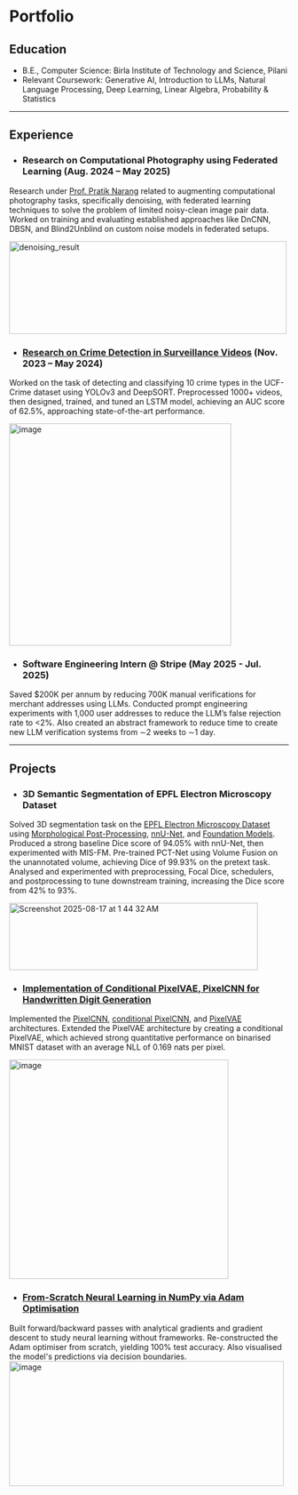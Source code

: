 # Portfolio

## Education
- B.E., Computer Science: Birla Institute of Technology and Science, Pilani
- Relevant Coursework: Generative AI, Introduction to LLMs, Natural Language Processing, Deep Learning, Linear Algebra, Probability & Statistics

---

## Experience
- ### Research on Computational Photography using Federated Learning (Aug. 2024 – May 2025)
Research under [Prof. Pratik Narang](https://www.bits-pilani.ac.in/pilani/pratik-narang/) related to augmenting computational photography tasks, specifically denoising, with federated learning techniques to solve the problem of limited noisy-clean image pair data. Worked on training and evaluating established approaches like DnCNN, DBSN, and Blind2Unblind on custom noise models in federated setups. 

  <img width="500" height="167" alt="denoising_result" src="https://github.com/user-attachments/assets/c254e7a2-bb27-49ad-a514-7afb48932fc5" />



- ### [Research on Crime Detection in Surveillance Videos](https://github.com/droy824/anomaly_detection/) (Nov. 2023 – May 2024)
Worked on the task of detecting and classifying 10 crime types in the UCF-Crime dataset using YOLOv3 and DeepSORT. Preprocessed 1000+ videos, then designed, trained, and tuned an LSTM model, achieving an AUC score of 62.5%, approaching state-of-the-art performance. 

<img width="400" height="400" alt="image" src="https://github.com/user-attachments/assets/305f85c1-54b6-4be6-995f-be58355cbc75" />



- ### Software Engineering Intern @ Stripe (May 2025 - Jul. 2025)
Saved $200K per annum by reducing 700K manual verifications for merchant addresses using LLMs. Conducted prompt engineering experiments with 1,000 user addresses to reduce the LLM’s false rejection rate to <2%. Also created an abstract framework to reduce time to create new LLM verification systems from ∼2 weeks to ∼1 day.

---

## Projects
- ### 3D Semantic Segmentation of EPFL Electron Microscopy Dataset
Solved 3D segmentation task on the [EPFL Electron Microscopy Dataset](https://www.epfl.ch/labs/cvlab/data/data-em/) using [Morphological Post-Processing](https://ieeexplore.ieee.org/document/9761519), [nnU-Net](https://arxiv.org/abs/1809.10486), and [Foundation Models](https://arxiv.org/abs/2306.16925). Produced a strong baseline Dice score of 94.05% with nnU-Net, then experimented with MIS-FM. Pre-trained PCT-Net using Volume Fusion on the unannotated volume, achieving Dice of 99.93% on the pretext task. Analysed and experimented with preprocessing, Focal Dice, schedulers, and postprocessing to tune downstream training, increasing the Dice score from 42% to 93%.

<img width="448" height="121" alt="Screenshot 2025-08-17 at 1 44 32 AM" src="https://github.com/user-attachments/assets/5fee0a27-cef8-4eb6-91cd-27c209c494fd" />



- ### [Implementation of Conditional PixelVAE, PixelCNN for Handwritten Digit Generation](https://github.com/droy824/pixelcnn-in-pytorch)
Implemented the [PixelCNN](https://arxiv.org/abs/1601.06759), [conditional PixelCNN](https://arxiv.org/abs/1606.05328), and [PixelVAE](https://arxiv.org/abs/1611.05013) architectures. Extended the PixelVAE architecture by creating a conditional PixelVAE, which achieved strong quantitative performance on binarised MNIST dataset with an average NLL of 0.169 nats per pixel.

<img width="395" height="395" alt="image" src="https://github.com/user-attachments/assets/827aee43-19bf-4d1e-a481-2087a175c094" />



- ### [From-Scratch Neural Learning in NumPy via Adam Optimisation](https://github.com/droy824/neural-networks-with-numpy)
Built forward/backward passes with analytical gradients and gradient descent to study neural learning without frameworks. Re-constructed the Adam optimiser from scratch, yielding 100% test accuracy. Also visualised the model's predictions via decision boundaries.
<img width="495" height="225" alt="image" src="https://github.com/user-attachments/assets/e3ee10d9-b7c1-46df-a4b2-920abba78a42" />
